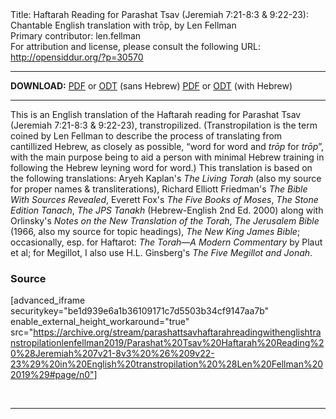 <html>
<head></head>
<body>
Title: Haftarah Reading for Parashat Tsav (Jeremiah 7:21-8:3 & 9:22-23): Chantable English translation with trōp, by Len Fellman<br />
Primary contributor: len.fellman<br />
For attribution and license, please consult the following URL: <a href="http://opensiddur.org/?p=30570">http://opensiddur.org/?p=30570</a>
<p />
<hr />

<strong>DOWNLOAD:</strong> 
<a href="https://archive.org/download/parashattsavhaftarahreadingwithenglishtranstropilationlenfellman2019/Parashat%20Tsav%20Haftarah%20Reading%20%28Jeremiah%207v21-8v3%20%26%209v22-23%29%20in%20English%20transtropilation%20%28Len%20Fellman%202019%29%20-%20english%20only.pdf">PDF</a> or <a href="https://archive.org/download/parashattsavhaftarahreadingwithenglishtranstropilationlenfellman2019/Parashat%20Tsav%20Haftarah%20Reading%20%28Jeremiah%207v21-8v3%20%26%209v22-23%29%20in%20English%20transtropilation%20%28Len%20Fellman%202019%29%20-%20english%20only.odt">ODT</a> (sans Hebrew)
<a href="https://archive.org/download/parashattsavhaftarahreadingwithenglishtranstropilationlenfellman2019/Parashat%20Tsav%20Haftarah%20Reading%20%28Jeremiah%207v21-8v3%20%26%209v22-23%29%20in%20English%20transtropilation%20%28Len%20Fellman%202019%29.pdf">PDF</a> or <a href="https://archive.org/download/parashattsavhaftarahreadingwithenglishtranstropilationlenfellman2019/Parashat%20Tsav%20Haftarah%20Reading%20%28Jeremiah%207v21-8v3%20%26%209v22-23%29%20in%20English%20transtropilation%20%28Len%20Fellman%202019%29.odt">ODT</a> (with Hebrew)

<hr />

This is an English translation of the Haftarah reading for Parashat Tsav (Jeremiah 7:21-8:3 &amp; 9:22-23), transtropilized. (Transtropilation is the term coined by Len Fellman to describe the process of translating from cantillized Hebrew, as closely as possible, “word for word and <em>trōp</em> for <em>trōp</em>”, with the main purpose being to aid a person with minimal Hebrew training in following the Hebrew leyning word for word.) This translation is based on the following translations: Aryeh Kaplan's <em>The Living Torah</em> (also my source for proper names &amp; transliterations), Richard Elliott Friedman's <em>The Bible With Sources Revealed</em>, Everett Fox's <em>The Five Books of Moses</em>, <em>The Stone Edition Tanach</em>, <em>The JPS Tanakh</em> (Hebrew-English 2nd Ed. 2000) along with Orlinsky's <em>Notes on the New Translation of the Torah</em>, <em>The Jerusalem Bible</em> (1966, also my source for topic headings), <em>The New King James Bible</em>; occasionally, esp. for Haftarot: <em>The Torah—A Modern Commentary</em> by Plaut et al; for Megillot, I also use H.L. Ginsberg's <em>The Five Megillot and Jonah</em>.

<h3>Source</h3>

[advanced_iframe securitykey="be1d939e6a1b36109171c7d5503b34cf9147aa7b" enable_external_height_workaround="true" src="https://archive.org/stream/parashattsavhaftarahreadingwithenglishtranstropilationlenfellman2019/Parashat%20Tsav%20Haftarah%20Reading%20%28Jeremiah%207v21-8v3%20%26%209v22-23%29%20in%20English%20transtropilation%20%28Len%20Fellman%202019%29#page/n0"]

&nbsp;

<hr />

&nbsp;
</body>
</html>